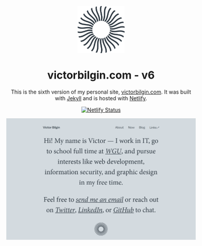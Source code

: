 <div align="center">
  <img alt="An abstract representation of an eye" src="https://github.com/vbilgin/vb-v6/blob/master/assets/img/eye.svg" width="125"/>
</div>
<h1 align="center">
  victorbilgin.com - v6
</h1>
<p align="center">
    This is the sixth version of my personal site, <a href="https://victorbilgin.com" target="_blank">victorbilgin.com</a>. It was built with <a href="https://www.jekyll.rb/" target="_blank">Jekyll</a> and is hosted with <a href="https://www.netlify.com/" target="_blank">Netlify</a>.
</p>
<p align="center">
  <a href="https://app.netlify.com/sites/victorbilgin/deploys" target="_blank">
    <img src="https://api.netlify.com/api/v1/badges/ea963886-5566-45f7-aed5-49b5c1331d2d/deploy-status" alt="Netlify Status" />
  </a>
</p>

![A screenshot of my site for demo purposes](https://github.com/vbilgin/vb-v6/blob/master/assets/img/demo.png)
